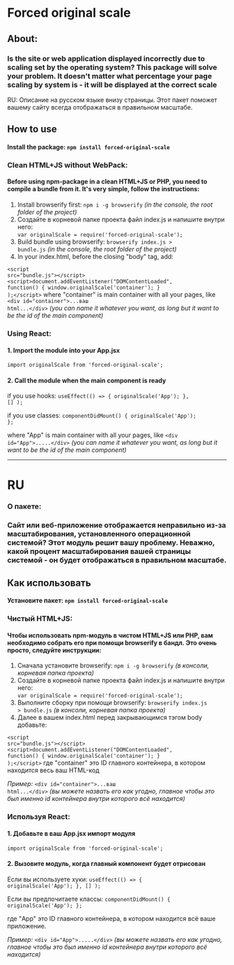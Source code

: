 # Forced original scale

## About:

### Is the site or web application displayed incorrectly due to scaling set by the operating system? This package will solve your problem. It doesn't matter what percentage your page scaling by system is - it will be displayed at the correct scale

RU: Описание на русском языке внизу страницы. Этот пакет поможет вашему сайту всегда отображаться в правильном масштабе.

## How to use
#### Install the package: <code>npm install forced-original-scale</code>

### Clean HTML+JS without WebPack:

#### Before using npm-package in a clean HTML+JS or PHP, you need to compile a bundle from it. It's very simple, follow the instructions:
1. Install browserify first: <code>npm i -g browserify</code> *(in the console, the root folder of the project)*
2. Создайте в корневой папке проекта файл index.js и напишите внутри него:  
<code>var originalScale = require('forced-original-scale');</code>
3. Build bundle using browserify: <code>browserify index.js > bundle.js</code> *(in the console, the root folder of the project)*
4. In your index.html, before the closing "body" tag, add:

<code>\<script src="bundle.js">\</script>\<script>document.addEventListener("DOMContentLoaded", function() { window.originalScale('container'); } );\</script></code>
where "container" is main container with all your pages, like
<code>\<div id="container">...ваш html...\</div></code>
*(you can name it whatever you want, as long but it want to be the id of the main component)*

### Using React:
#### 1. Import the module into your App.jsx
<code>import originalScale from 'forced-original-scale';</code> 
#### 2. Call the module when the main component is ready
if you use hooks:
<code>useEffect(() => { originalScale('App'); }, [] );</code> 

if you use classes:
<code>componentDidMount() { originalScale('App'); };</code> 

where "App" is main container with all your pages, like <code>\<div id="App">.....\</div></code>
*(you can name it whatever you want, as long but it want to be the id of the main component)*
___
# RU
### О пакете:

### Сайт или веб-приложение отображается неправильно из-за масштабирования, установленного операционной системой? Этот модуль решит вашу проблему. Неважно, какой процент масштабирования вашей страницы системой - он будет отображаться в правильном масштабе.

## Как использовать

#### Установите пакет: <code>npm install forced-original-scale</code>

### Чистый HTML+JS:

#### Чтобы использовать npm-модуль в чистом HTML+JS или PHP, вам необходимо собрать его при помощи browserify в бандл. Это очень просто, следуйте инструкции:

1. Сначала установите browserify: <code>npm i -g browserify</code> *(в консоли, корневая папка проекта)*
2. Создайте в корневой папке проекта файл index.js и напишите внутри него:  
<code>var originalScale = require('forced-original-scale');</code>
3. Выполните сборку при помощи browserify: <code>browserify index.js > bundle.js</code> *(в консоли, корневая папка проекта)*
4. Далее в вашем index.html перед закрывающимся тэгом body добавьте:

<code>\<script src="bundle.js">\</script>\<script>document.addEventListener("DOMContentLoaded", function() { window.originalScale('container'); } );\</script></code>
 где "container" это ID главного контейнера, в котором находится весь ваш HTML-код 

*Пример:*
<code>\<div id="container">...ваш html...\</div></code>
*(вы можете назвать его как угодно, главное чтобы это был именно id контейнера внутри которого всё находится)*

### Используя React:
#### 1. Добавьте в ваш App.jsx импорт модуля
<code>import originalScale from 'forced-original-scale';</code> 
#### 2. Вызовите модуль, когда главный компонент будет отрисован 
Если вы используете хуки:
<code>useEffect(() => { originalScale('App'); }, [] );</code> 

Если вы предпочитаете классы:
<code>componentDidMount() { originalScale('App'); };</code> 

где "App" это ID главного контейнера, в котором находится всё ваше приложение. 

*Пример:*
<code>\<div id="App">.....\</div></code>
*(вы можете назвать его как угодно, главное чтобы это был именно id контейнера внутри которого всё находится)*
